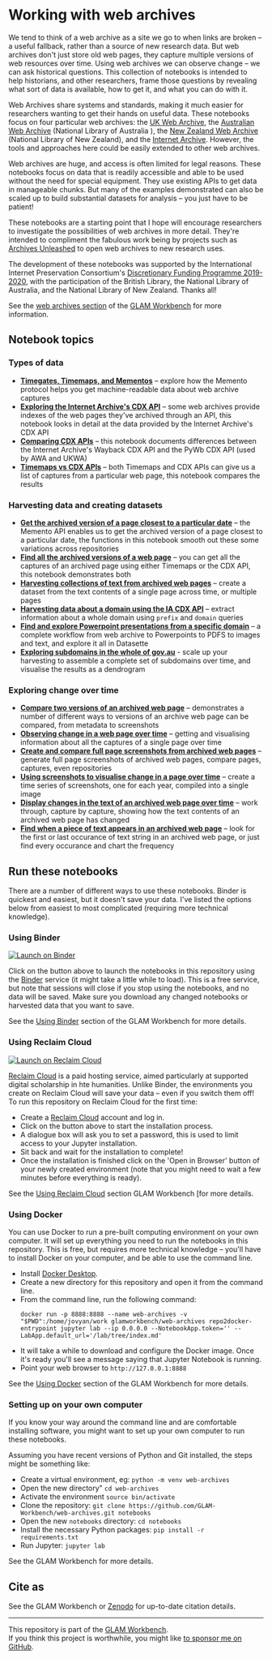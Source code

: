 # Working with web archives

We tend to think of a web archive as a site we go to when links are broken – a useful fallback, rather than a source of new research data. But web archives don't just store old web pages, they capture multiple versions of web resources over time. Using web archives we can observe change – we can ask historical questions. This collection of notebooks is intended to help historians, and other researchers, frame those questions by revealing what sort of data is available, how to get it, and what you can do with it.

Web Archives share systems and standards, making it much easier for researchers wanting to get their hands on useful data. These notebooks focus on four particular web archives: the [UK Web Archive](https://www.webarchive.org.uk/), the [Australian Web Archive](https://trove.nla.gov.au/website) (National Library of Australia ), the [New Zealand Web Archive](https://natlib.govt.nz/collections/a-z/new-zealand-web-archive) (National Library of New Zealand), and the [Internet Archive](https://archive.org/web/). However, the tools and approaches here could be easily extended to other web archives.

Web archives are huge, and access is often limited for legal reasons. These notebooks focus on data that is readily accessible and able to be used without the need for special equipment. They use existing APIs to get data in manageable chunks. But many of the examples demonstrated can also be scaled up to build substantial datasets for analysis – you just have to be patient!

These notebooks are a starting point that I hope will encourage researchers to investigate the possibilities of web archives in more detail. They're intended to compliment the fabulous work being by projects such as [Archives Unleashed](https://archivesunleashed.org/) to open web archives to new research uses.

The development of these notebooks was supported by the International Internet Preservation Consortium's [Discretionary Funding Programme 2019-2020](http://netpreserve.org/projects/), with the participation of the British Library, the National Library of Australia, and the National Library of New Zealand. Thanks all!

See the [web archives section](https://glam-workbench.github.io/web-archives/) of the [GLAM Workbench](https://glam-workbench.github.io/) for more information.

## Notebook topics

### Types of data

* [**Timegates, Timemaps, and Mementos**](memento.ipynb) – explore how the Memento protocol helps you get machine-readable data about web archive captures
* [**Exploring the Internet Archive's CDX API**](exploring_cdx_api.ipynb) – some web archives provide indexes of the web pages they've archived through an API, this notebook looks in detail at the data provided by the Internet Archive's CDX API
* [**Comparing CDX APIs**](comparing_cdx_apis.ipynb) – this notebook documents differences between the Internet Archive's Wayback CDX API and the PyWb CDX API (used by AWA and UKWA)
* [**Timemaps vs CDX APIs**](getting_all_snapshots_timemap_vs_cdx.ipynb) – both Timemaps and CDX APIs can give us a list of captures from a particular web page, this notebook compares the results

### Harvesting data and creating datasets

* [**Get the archived version of a page closest to a particular date**](get_a_memento.ipynb) – the Memento API enables us to get the archived version of a page closest to a particular date, the functions in this notebook smooth out these some variations across repositories
* [**Find all the archived versions of a web page**](find_all_captures.ipynb) – you can get all the captures of an archived page using either Timemaps or the CDX API, this notebook demonstrates both
* [**Harvesting collections of text from archived web pages**](getting_text_from_web_pages.ipynb) – create a dataset from the text contents of a single page across time, or multiple pages
* [**Harvesting data about a domain using the IA CDX API**](harvesting_domain_data.ipynb) – extract information about a whole domain using `prefix` and `domain` queries
* [**Find and explore Powerpoint presentations from a specific domain**](explore_presentations.ipynb) – a complete workflow from web archive to Powerpoints to PDFS to images and text, and explore it all in Datasette
* [**Exploring subdomains in the whole of gov.au**](harvesting_gov_au_domains.ipynb) - scale up your harvesting to assemble a complete set of subdomains over time, and visualise the results as a dendrogram

### Exploring change over time

* [**Compare two versions of an archived web page**](show_diffs.ipynb) – demonstrates a number of different ways to versions of an archive web page can be compared, from metadata to screenshots
* [**Observing change in a web page over time**](change_in_a_page_over_time.ipynb) – getting and visualising information about all the captures of a single page over time
* [**Create and compare full page screenshots from archived web pages**](save_screenshot.ipynb) – generate full page screenshots of archived web pages, compare pages, captures, even repositories
* [**Using screenshots to visualise change in a page over time**](screenshots_over_time_using_timemaps.ipynb) – create a time series of screenshots, one for each year, compiled into a single image
* [**Display changes in the text of an archived web page over time**](display-text-changes-from-timemap.ipynb) – work through, capture by capture, showing how the text contents of an archived web page has changed
* [**Find when a piece of text appears in an archived web page**](find-text-in-page-from-timemap.ipynb) – look for the first or last occurance of text string in an archived web page, or just find every occurance and chart the frequency

<!-- START RUN INFO -->

## Run these notebooks

There are a number of different ways to use these notebooks. Binder is quickest and easiest, but it doesn't save your data. I've listed the options below from easiest to most complicated (requiring more technical knowledge).

### Using Binder

[![Launch on Binder](https://mybinder.org/badge_logo.svg)](https://mybinder.org/v2/gh/GLAM-Workbench/web-archives/master/?urlpath=lab/tree/index.md)

Click on the button above to launch the notebooks in this repository using the [Binder](https://mybinder.org/) service (it might take a little while to load). This is a free service, but note that sessions will close if you stop using the notebooks, and no data will be saved. Make sure you download any changed notebooks or harvested data that you want to save.

See the [Using Binder](https://glam-workbench.net/using-binder/) section of the GLAM Workbench for more details.

### Using Reclaim Cloud

[![Launch on Reclaim Cloud](https://glam-workbench.github.io/images/launch-on-reclaim-cloud.svg)](https://app.my.reclaim.cloud/?manifest=https://raw.githubusercontent.com/GLAM-Workbench/web-archives/master/reclaim-manifest.jps)

[Reclaim Cloud](https://reclaim.cloud/) is a paid hosting service, aimed particularly at supported digital scholarship in hte humanities. Unlike Binder, the environments you create on Reclaim Cloud will save your data – even if you switch them off! To run this repository on Reclaim Cloud for the first time:

* Create a [Reclaim Cloud](https://reclaim.cloud/) account and log in.
* Click on the button above to start the installation process.
* A dialogue box will ask you to set a password, this is used to limit access to your Jupyter installation.
* Sit back and wait for the installation to complete!
* Once the installation is finished click on the 'Open in Browser' button of your newly created environment (note that you might need to wait a few minutes before everything is ready).

See the [Using Reclaim Cloud](https://glam-workbench.net/using-reclaim-cloud/) section GLAM Workbench [for more details.

### Using Docker

You can use Docker to run a pre-built computing environment on your own computer. It will set up everything you need to run the notebooks in this repository. This is free, but requires more technical knowledge – you'll have to install Docker on your computer, and be able to use the command line.

* Install [Docker Desktop](https://docs.docker.com/get-docker/).
* Create a new directory for this repository and open it from the command line.
* From the command line, run the following command:  
  ```
  docker run -p 8888:8888 --name web-archives -v "$PWD":/home/jovyan/work glamworkbench/web-archives repo2docker-entrypoint jupyter lab --ip 0.0.0.0 --NotebookApp.token='' --LabApp.default_url='/lab/tree/index.md'
  ```
* It will take a while to download and configure the Docker image. Once it's ready you'll see a message saying that Jupyter Notebook is running.
* Point your web browser to `http://127.0.0.1:8888`

See the [Using Docker](https://glam-workbench.net/using-docker/) section of the GLAM Workbench for more details.

### Setting up on your own computer

If you know your way around the command line and are comfortable installing software, you might want to set up your own computer to run these notebooks.

Assuming you have recent versions of Python and Git installed, the steps might be something like:

* Create a virtual environment, eg: `python -m venv web-archives`
* Open the new directory" `cd web-archives`
* Activate the environment `source bin/activate`
* Clone the repository: `git clone https://github.com/GLAM-Workbench/web-archives.git notebooks`
* Open the new `notebooks` directory: `cd notebooks`
* Install the necessary Python packages: `pip install -r requirements.txt`
* Run Jupyter: `jupyter lab`

See the GLAM Workbench for more details.

<!-- END RUN INFO -->

## Cite as

See the GLAM Workbench or [Zenodo](https://doi.org/10.5281/zenodo.3894079) for up-to-date citation details.

----

This repository is part of the [GLAM Workbench](https://glam-workbench.github.io/).  
If you think this project is worthwhile, you might like [to sponsor me on GitHub](https://github.com/sponsors/wragge?o=esb).
